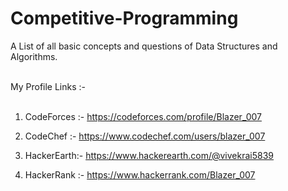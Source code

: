 # Competitive-Programming

A List of all basic concepts and questions of  Data Structures and Algorithms. </br>
</br>

My Profile Links :- </br>
</br>
1. CodeForces :- https://codeforces.com/profile/Blazer_007 </br>

2. CodeChef   :- https://www.codechef.com/users/blazer_007 </br>

3. HackerEarth:- https://www.hackerearth.com/@vivekrai5839 </br>

4. HackerRank :- https://www.hackerrank.com/Blazer_007     </br>
